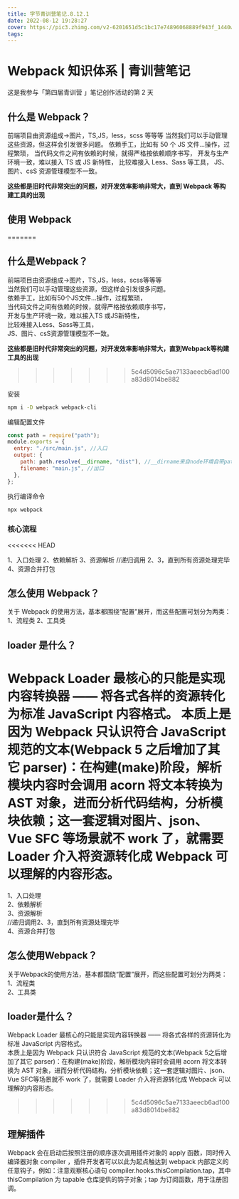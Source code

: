 ```yaml
---
title: 字节青训营笔记.8.12.1
date: 2022-08-12 19:28:27
cover: https://pic3.zhimg.com/v2-6201651d5c1bc17e74896068889f943f_1440w.jpg?source=172ae18b
tags:
---
```


# Webpack 知识体系 | 青训营笔记

这是我参与「第四届青训营 」笔记创作活动的第 2 天

## 什么是 Webpack？

前端项目由资源组成->图片，TS,JS，less，scss 等等等
当然我们可以手动管理这些资源，但这样会引发很多问题。
依赖手工，比如有 50 个 JS 文件...操作，过程繁琐，
当代码文件之间有依赖的时候，就得严格按依赖顺序书写，
开发与生产环境一致，难以接入 TS 或 JS 新特性，
比较难接入 Less、Sass 等工具，
JS、图片、csS 资源管理模型不一致。

**这些都是旧时代非常突出的问题，对开发效率影响非常大，直到 Webpack 等构建工具的出现**

## 使用 Webpack
=======
## 什么是Webpack？
前端项目由资源组成->图片，TS,JS，less，scss等等等  
当然我们可以手动管理这些资源，但这样会引发很多问题。  
依赖手工，比如有50个JS文件...操作，过程繁琐，  
当代码文件之间有依赖的时候，就得严格按依赖顺序书写，  
开发与生产环境一致，难以接入TS 或JS新特性，  
比较难接入Less、Sass等工具，  
JS、图片、csS资源管理模型不一致。  
<!-- more -->
**这些都是旧时代非常突出的问题，对开发效率影响非常大，直到Webpack等构建工具的出现**
>>>>>>> 5c4d5096c5ae7133aeecb6ad100a83d8014be882

安装

```bash
npm i -D webpack webpack-cli
```

编辑配置文件

```javascript
const path = require("path");
module.exports = {
  entry: "./src/main.js", //入口
  output: {
    path: path.resolve(__dirname, "dist"), //__dirname来自node环境自带path包，是读取当前路径功能（这也是现在需要包管理文件的原因），resolve这个api是用于字符串拼接
    filename: "main.js", //出口
  },
};
```

执行编译命令

```bash
npx webpack

```

### 核心流程
<<<<<<< HEAD

1、入口处理
2、依赖解析
3、资源解析
//递归调用 2、3，直到所有资源处理完毕
4、资源合并打包

## 怎么使用 Webpack？

关于 Webpack 的使用方法，基本都围绕“配置”展开，而这些配置可划分为两类：
1、流程类
2、工具类

## loader 是什么？

Webpack Loader 最核心的只能是实现内容转换器 —— 将各式各样的资源转化为标准 JavaScript 内容格式。
本质上是因为 Webpack 只认识符合 JavaScript 规范的文本(Webpack 5 之后增加了其它 parser)：在构建(make)阶段，解析模块内容时会调用 acorn 将文本转换为 AST 对象，进而分析代码结构，分析模块依赖；这一套逻辑对图片、json、Vue SFC 等场景就不 work 了，就需要 Loader 介入将资源转化成 Webpack 可以理解的内容形态。
=======
1、入口处理  
2、依赖解析  
3、资源解析  
//递归调用2、3，直到所有资源处理完毕  
4、资源合并打包  

## 怎么使用Webpack？
关于Webpack的使用方法，基本都围绕“配置”展开，而这些配置可划分为两类：  
1、流程类  
2、工具类  

## loader是什么？
Webpack Loader 最核心的只能是实现内容转换器 —— 将各式各样的资源转化为标准 JavaScript 内容格式。  
本质上是因为 Webpack 只认识符合 JavaScript 规范的文本(Webpack 5之后增加了其它 parser)：在构建(make)阶段，解析模块内容时会调用 acorn 将文本转换为 AST 对象，进而分析代码结构，分析模块依赖；这一套逻辑对图片、json、Vue SFC等场景就不 work 了，就需要 Loader 介入将资源转化成 Webpack 可以理解的内容形态。
>>>>>>> 5c4d5096c5ae7133aeecb6ad100a83d8014be882

## 理解插件

Webpack 会在启动后按照注册的顺序逐次调用插件对象的 apply 函数，同时传入编译器对象 compiler ，插件开发者可以以此为起点触达到 webpack 内部定义的任意钩子，例如：注意观察核心语句 compiler.hooks.thisCompilation.tap，其中 thisCompilation 为 tapable 仓库提供的钩子对象；tap 为订阅函数，用于注册回调。

